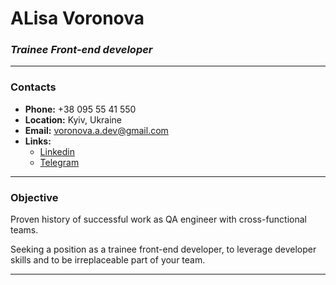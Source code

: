 
# ALisa Voronova


### _Trainee Front-end developer_
***

### Contacts

* **Phone:** +38 095 55 41 550
* **Location:** Kyiv, Ukraine
* **Email:** voronova.a.dev@gmail.com
* **Links:** 
    * [Linkedin](https://www.linkedin.com/in/alisavoronova/ "Профиль в Linkedin")
    * [Telegram](https://t.me/neskuchnozhit "Написать в Telegram")

***
### Objective 
Proven history of successful work as QA engineer with cross-functional teams.

Seeking a position as a trainee front-end developer, to leverage developer skills and to be irreplaceable part of your team.

***
